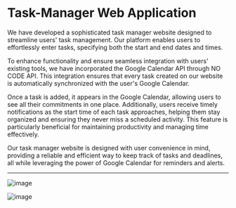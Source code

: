 # Task-Manager Web Application

We have developed a sophisticated task manager website designed to streamline users' task management. Our platform enables users to effortlessly enter tasks, specifying both the start and end dates and times.

To enhance functionality and ensure seamless integration with users' existing tools, we have incorporated the Google Calendar API through NO CODE API. This integration ensures that every task created on our website is automatically synchronized with the user's Google Calendar.

Once a task is added, it appears in the Google Calendar, allowing users to see all their commitments in one place. Additionally, users receive timely notifications as the start time of each task approaches, helping them stay organized and ensuring they never miss a scheduled activity. This feature is particularly beneficial for maintaining productivity and managing time effectively.

Our task manager website is designed with user convenience in mind, providing a reliable and efficient way to keep track of tasks and deadlines, all while leveraging the power of Google Calendar for reminders and alerts.

____________________________________________

![image](https://github.com/bosesupriyo/Task-Manager/assets/124809398/68b634e2-4987-48a1-a81c-707ba2a45267)

![image](https://github.com/bosesupriyo/Task-Manager/assets/124809398/813f17c8-c90c-46c8-94cb-12f0acd68237)
